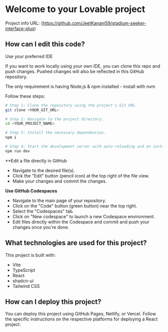 # Welcome to your Lovable project

Project info
URL: (https://github.com/JeetKanani59/stadium-seeker-interface-plus)

## How can I edit this code?

Use your preferred IDE

If you want to work locally using your own IDE, you can clone this repo and push changes. Pushed changes will also be reflected in this GitHub repository.

The only requirement is having Node.js & npm installed - install with nvm

Follow these steps:

```sh
# Step 1: Clone the repository using the project's Git URL.
git clone <YOUR_GIT_URL>

# Step 2: Navigate to the project directory.
cd <YOUR_PROJECT_NAME>

# Step 3: Install the necessary dependencies.
npm i

# Step 4: Start the development server with auto-reloading and an instant preview.
npm run dev
```

**Edit a file directly in GitHub

- Navigate to the desired file(s).
- Click the "Edit" button (pencil icon) at the top right of the file view.
- Make your changes and commit the changes.

**Use GitHub Codespaces**

- Navigate to the main page of your repository.
- Click on the "Code" button (green button) near the top right.
- Select the "Codespaces" tab.
- Click on "New codespace" to launch a new Codespace environment.
- Edit files directly within the Codespace and commit and push your changes once you're done.

## What technologies are used for this project?

This project is built with:

- Vite
- TypeScript
- React
- shadcn-ui
- Tailwind CSS

## How can I deploy this project?
You can deploy this project using GitHub Pages, Netlify, or Vercel. Follow the specific instructions on the respective platforms for deploying a React project.


